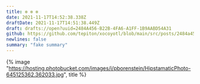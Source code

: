 ```yaml
---
title: ✼ ✼ ✼
date: 2021-11-17T14:52:38.338Z
draftDate: 2021-11-17T14:51:38.449Z
draft: drafts://open?uuid=2484A456-B22B-4FA6-A1FF-1B9AABD54A31
github: https://github.com/tepiton/xocoyotl/blob/main/src/posts/2484a456-b22b-4fa6-a1ff-1b9aabd54a31.md
newlines: false
summary: "fake summary"
---
```

{% image "https://hosting.photobucket.com/images/i/pborenstein/HipstamaticPhoto-645125362.362033.jpg", title %}
